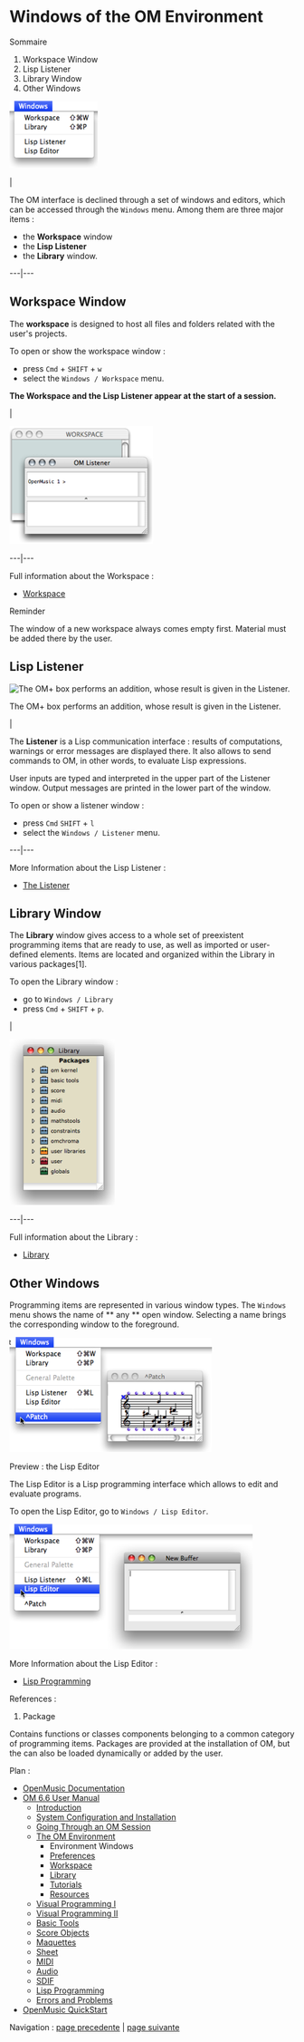 # Windows of the OM Environment

Sommaire

  1. Workspace Window
  2. Lisp Listener
  3. Library Window
  4. Other Windows

![](../res/windowsmenu4.png)

|

The OM interface is declined through a set of windows and editors, which can
be accessed through the `Windows` menu. Among them are three major items :

  * the  **Workspace** window
  * the  **Lisp Listener**
  * the  **Library** window.

  
  
---|---  
  
## Workspace Window

The  **workspace** is designed to host all files and folders related with the
user's projects.

To open or show the workspace window :

  * press `Cmd` \+ `SHIFT` \+ `w`
  * select the `Windows / Workspace` menu.

**The Workspace and the Lisp Listener appear at the start of a session.**

|

![](../res/wkspandlistener2.png)  
  
---|---  
  
Full information about the Workspace :

  * [Workspace](Workspace)

Reminder

The window of a new workspace always comes empty first. Material must be added
there by the user.

## Lisp Listener

![The OM+ box performs an addition, whose result is given in the
Listener.](../res/evalsimplepatch.png)

The OM+ box performs an addition, whose result is given in the Listener.

|

The **Listener** is a Lisp communication interface : results of computations,
warnings or error messages are displayed there. It also allows to send
commands to OM, in other words, to evaluate Lisp expressions.

User inputs are typed and interpreted in the upper part of the Listener
window. Output messages are printed in the lower part of the window.

To open or show a listener window :

  * press `Cmd` `SHIFT` \+ `l`
  * select the `Windows / Listener` menu.

  
  
---|---  
  
More Information about the Lisp Listener :

  * [The Listener](LispListener)

## Library Window

The  **Library** window gives access to a whole set of preexistent programming
items that are ready to use, as well as imported or user-defined elements.
Items are located and organized within the Library in various packages[1].

To open the Library window :

  * go to `Windows / Library`
  * press `Cmd` \+ `SHIFT` \+ `p`.

|

![](../res/libwindow.png)  
  
---|---  
  
Full information about the Library :

  * [Library](Library)

## Other Windows

Programming items are represented in various window types. The `Windows` menu
shows the name of  ** any ** open window. Selecting a name brings the
corresponding window to the foreground.

![](../res/windowsmenu1.png)

Preview : the Lisp Editor

The Lisp Editor is a Lisp programming interface which allows to edit and
evaluate programs.

To open the Lisp Editor, go to `Windows / Lisp Editor`.

![](../res/lispeditor.png)

More Information about the Lisp Editor :

  * [Lisp Programming](Lisp)

References :

  1. Package

Contains functions or classes components belonging to a common category of
programming items. Packages are provided at the installation of OM, but the
can also be loaded dynamically or added by the user.

Plan :

  * [OpenMusic Documentation](OM-Documentation)
  * [OM 6.6 User Manual](OM-User-Manual)
    * [Introduction](00-Sommaire)
    * [System Configuration and Installation](Installation)
    * [Going Through an OM Session](Goingthrough)
    * [The OM Environment](Environment)
      * Environment Windows
      * [Preferences](Preferences)
      * [Workspace](Workspace)
      * [Library](Library)
      * [Tutorials](Tutorials)
      * [Resources](resources)
    * [Visual Programming I](BasicVisualProgramming)
    * [Visual Programming II](AdvancedVisualProgramming)
    * [Basic Tools](BasicObjects)
    * [Score Objects](ScoreObjects)
    * [Maquettes](Maquettes)
    * [Sheet](Sheet)
    * [MIDI](MIDI)
    * [Audio](Audio)
    * [SDIF](SDIF)
    * [Lisp Programming](Lisp)
    * [Errors and Problems](errors)
  * [OpenMusic QuickStart](QuickStart-Chapters)

Navigation : [page precedente](Environment "page précédente\(The OM
Environment\)") | [page suivante](Preferences "page
suivante\(Preferences\)")

